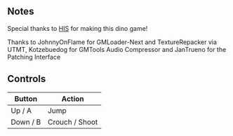 ## Notes

Special thanks to [HIS](https://humanisred.itch.io/) for making this dino game!

Thanks to JohnnyOnFlame for GMLoader-Next and TextureRepacker via UTMT, Kotzebuedog for GMTools Audio Compressor and JanTrueno for the Patching Interface


## Controls

| Button | Action |
|--|--| 
|Up / A|Jump|
|Down / B|Crouch / Shoot|


